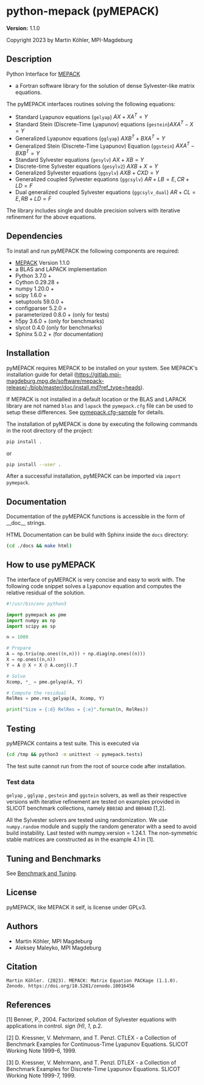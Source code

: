 # python-mepack (pyMEPACK)

**Version:**  1.1.0

Copyright 2023 by Martin Köhler, MPI-Magdeburg

## Description

Python Interface for [MEPACK](https://www.mpi-magdeburg.mpg.de/projects/mepack)
- a Fortran software library for the solution of dense Sylvester-like matrix equations.

The pyMEPACK interfaces routines solving the following equations:

* Standard Lyapunov equations (`gelyap`) $`AX + XA^T = Y`$
* Standard Stein (Discrete-Time Lyapunov) equations (`gestein`)$`AXA^T - X = Y`$
* Generalized Lyapunov equations (`gglyap`) $`AXB^T + BXA^T = Y`$
* Generalized Stein (Discrete-Time Lyapunov) Equation (`ggstein`) $`AXA^T - BXB^T = Y`$
* Standard Sylvester equations (`gesylv`) $`AX + XB = Y`$
* Discrete-time Sylvester equations (`gesylv2`) $`AXB + X = Y`$
* Generalized Sylvester equations (`ggsylv`) $`AXB + CXD = Y`$
* Generalized coupled Sylvester equations (`ggcsylv`) $`AR + LB = E, CR + LD = F`$
* Dual generalized coupled Sylvester equations (`ggcsylv_dual`) $`AR + CL = E, RB + LD = F`$

The library includes single and double precision solvers with iterative refinement for the above equations.

## Dependencies

To install and run pyMEPACK the following components are required:

* [MEPACK](https://www.mpi-magdeburg.mpg.de/projects/mepack) Version 1.1.0
* a BLAS and LAPACK implementation
* Python 3.7.0 +
* Cython 0.29.28 +
* numpy 1.20.0 +
* scipy 1.6.0 +
* setuptools 59.0.0 +
* configparser 5.2.0 +
* parameterized 0.8.0 + (only for tests)
* h5py 3.6.0 + (only for benchmarks)
* slycot 0.4.0 (only for benchmarks)
* Sphinx 5.0.2 + (for documentation)

## Installation

pyMEPACK requires MEPACK to be installed on your system. See MEPACK's
installation guide for detail (https://gitlab.mpi-magdeburg.mpg.de/software/mepack-release/-/blob/master/doc/install.md?ref_type=heads).

If MEPACK is not installed in a default location or the BLAS and LAPACK library
are not named `blas` and `lapack` the `pymepack.cfg` file can be used to setup
these differences. See [pymepack.cfg-sample](./pymepack.cfg-sample) for details.

The installation of pyMEPACK is done by executing the following commands in the
root directory of the project:
```bash
pip install .
```
or
```bash
pip install --user .
```

After a successful installation, pyMEPACK can be imported via `import pymepack`.


## Documentation

Documentation of the pyMEPACK functions is accessible in the form of
\_\_doc\_\_ strings.

HTML Documentation can be build with Sphinx inside the `docs` directory:
```bash
(cd ./docs && make html)
```

## How to use pyMEPACK

The interface of pyMEPACK is very concise and easy to work with. The following
code snippet solves a Lyapunov equation and computes the relative residual of
the solution.

```python
#!/usr/bin/env python3

import pymepack as pme
import numpy as np
import scipy as sp

n = 1000

# Prepare
A = np.triu(np.ones((n,n))) + np.diag(np.ones((n)))
X = np.ones((n,n))
Y = A @ X + X @ A.conj().T

# Solve
Xcomp, *_ = pme.gelyap(A, Y)

# Compute the residual
RelRes = pme.res_gelyap(A, Xcomp, Y)

print("Size = {:d} RelRes = {:e}".format(n, RelRes))
```

## Testing

pyMEPACK contains a test suite. This is executed via
``` bash
(cd /tmp && python3 -m unittest -v pymepack.tests)
```
The test suite cannot run from the root of source code after installation.


### Test data

`gelyap` , `gglyap` , `gestein` and `ggstein` solvers, as well as their
respective versions with iterative refinement are tested on examples provided
in SLICOT benchmark collections, namely `BB03AD` and `BB04AD` [1,2].

All the Sylvester solvers are tested using randomization. We use `numpy.random`
module and supply the random generator with a seed to avoid build instability.
Last tested with numpy.version = 1.24.1. The non-symmetric stable matrices are
constructed as in the example 4.1 in [1].

## Tuning and Benchmarks

See [Benchmark and Tuning](./benchmark/README.md).

## License

pyMEPACK, like MEPACK it self, is license under GPLv3.


## Authors

* Martin Köhler, MPI Magdeburg
* Aleksey Maleyko, MPI Magdeburg

## Citation

```
Martin Köhler. (2023). MEPACK: Matrix Equation PACKage (1.1.0). Zenodo. https://doi.org/10.5281/zenodo.10016456
```

## References

[1] Benner, P., 2004. Factorized solution of Sylvester equations with applications in control. *sign (H)*, *1*, p.2.

[2] D. Kressner, V. Mehrmann, and T. Penzl. CTLEX - a Collection of Benchmark Examples for Continuous-Time Lyapunov Equations. SLICOT Working Note 1999-6, 1999.

[3] D. Kressner, V. Mehrmann, and T. Penzl. DTLEX - a Collection of Benchmark Examples for Discrete-Time Lyapunov Equations. SLICOT Working Note 1999-7, 1999.


